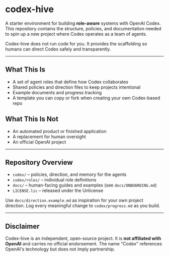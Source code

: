 # codex-hive

A starter environment for building **role-aware** systems with OpenAI Codex. This repository contains the structure, policies, and documentation needed to spin up a new project where Codex operates as a team of agents.

Codex-hive does not run code for you. It provides the scaffolding so humans can direct Codex safely and transparently.

---

## What This Is

- A set of agent roles that define how Codex collaborates
- Shared policies and direction files to keep projects intentional
- Example documents and progress tracking
- A template you can copy or fork when creating your own Codex-based repo

## What This Is Not

- An automated product or finished application
- A replacement for human oversight
- An official OpenAI project

---

## Repository Overview

- `codex/` – policies, direction, and memory for the agents
- `codex/roles/` – individual role definitions
- `docs/` – human-facing guides and examples (see `docs/ONBOARDING.md`)
- `LICENSE.lic` – released under the Unlicense

Use `docs/direction.example.md` as inspiration for your own project direction. Log every meaningful change to `codex/progress.md` as you build.

---

## Disclaimer

Codex-hive is an independent, open-source project. It is **not affiliated with OpenAI** and carries no official endorsement. The name "Codex" references OpenAI's technology but does not imply partnership.


